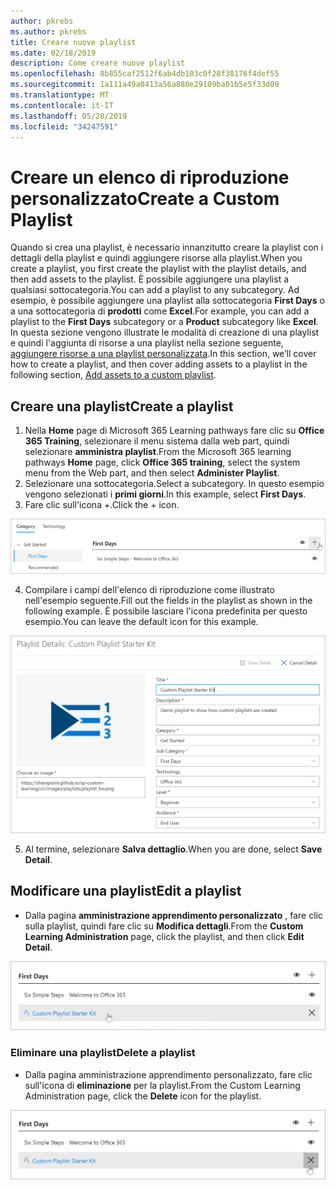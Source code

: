 ```yaml
---
author: pkrebs
ms.author: pkrebs
title: Creare nuove playlist
ms.date: 02/18/2019
description: Come creare nuove playlist
ms.openlocfilehash: 8b855caf2512f6ab4db103c0f28f38176f4def55
ms.sourcegitcommit: 1a111a49a0413a56a880e29109ba01b5e5f33d09
ms.translationtype: MT
ms.contentlocale: it-IT
ms.lasthandoff: 05/20/2019
ms.locfileid: "34247591"
---
```

# <a name="create-a-custom-playlist"></a><span data-ttu-id="f34e1-103">Creare un elenco di riproduzione personalizzato</span><span class="sxs-lookup"><span data-stu-id="f34e1-103">Create a Custom Playlist</span></span>

<span data-ttu-id="f34e1-104">Quando si crea una playlist, è necessario innanzitutto creare la playlist con i dettagli della playlist e quindi aggiungere risorse alla playlist.</span><span class="sxs-lookup"><span data-stu-id="f34e1-104">When you create a playlist, you first create the playlist with the playlist details, and then add assets to the playlist.</span></span> <span data-ttu-id="f34e1-105">È possibile aggiungere una playlist a qualsiasi sottocategoria.</span><span class="sxs-lookup"><span data-stu-id="f34e1-105">You can add a playlist to any subcategory.</span></span> <span data-ttu-id="f34e1-106">Ad esempio, è possibile aggiungere una playlist alla sottocategoria **First Days** o a una sottocategoria di **prodotti** come **Excel**.</span><span class="sxs-lookup"><span data-stu-id="f34e1-106">For example, you can add a playlist to the **First Days** subcategory or a **Product** subcategory like **Excel**.</span></span> <span data-ttu-id="f34e1-107">In questa sezione vengono illustrate le modalità di creazione di una playlist e quindi l'aggiunta di risorse a una playlist nella sezione seguente, [aggiungere risorse a una playlist personalizzata](custom_addassets.md).</span><span class="sxs-lookup"><span data-stu-id="f34e1-107">In this section, we’ll cover how to create a playlist, and then cover adding assets to a playlist in the following section, [Add assets to a custom playlist](custom_addassets.md).</span></span>

## <a name="create-a-playlist"></a><span data-ttu-id="f34e1-108">Creare una playlist</span><span class="sxs-lookup"><span data-stu-id="f34e1-108">Create a playlist</span></span> 

1. <span data-ttu-id="f34e1-109">Nella **Home** page di Microsoft 365 Learning pathways fare clic su **Office 365 Training**, selezionare il menu sistema dalla web part, quindi selezionare **amministra playlist**.</span><span class="sxs-lookup"><span data-stu-id="f34e1-109">From the Microsoft 365 learning pathways **Home** page, click **Office 365 training**, select the system menu from the Web part, and then select **Administer Playlist**.</span></span> 
2. <span data-ttu-id="f34e1-110">Selezionare una sottocategoria.</span><span class="sxs-lookup"><span data-stu-id="f34e1-110">Select a subcategory.</span></span> <span data-ttu-id="f34e1-111">In questo esempio vengono selezionati i **primi giorni**.</span><span class="sxs-lookup"><span data-stu-id="f34e1-111">In this example, select **First Days**.</span></span>  
3. <span data-ttu-id="f34e1-112">Fare clic sull'icona +.</span><span class="sxs-lookup"><span data-stu-id="f34e1-112">Click the + icon.</span></span>  

![CG-newplaylistbtn. png](media/cg-newplaylistbtn.png)

4.  <span data-ttu-id="f34e1-114">Compilare i campi dell'elenco di riproduzione come illustrato nell'esempio seguente.</span><span class="sxs-lookup"><span data-stu-id="f34e1-114">Fill out the fields in the playlist as shown in the following example.</span></span> <span data-ttu-id="f34e1-115">È possibile lasciare l'icona predefinita per questo esempio.</span><span class="sxs-lookup"><span data-stu-id="f34e1-115">You can leave the default icon for this example.</span></span> 

![CG-newplaylistdetails. png](media/cg-newplaylistdetails.png)

5.  <span data-ttu-id="f34e1-117">Al termine, selezionare **Salva dettaglio**.</span><span class="sxs-lookup"><span data-stu-id="f34e1-117">When you are done, select **Save Detail**.</span></span> 

## <a name="edit-a-playlist"></a><span data-ttu-id="f34e1-118">Modificare una playlist</span><span class="sxs-lookup"><span data-stu-id="f34e1-118">Edit a playlist</span></span>

- <span data-ttu-id="f34e1-119">Dalla pagina **amministrazione apprendimento personalizzato** , fare clic sulla playlist, quindi fare clic su **Modifica dettagli**.</span><span class="sxs-lookup"><span data-stu-id="f34e1-119">From the **Custom Learning Administration** page, click the playlist, and then click **Edit Detail**.</span></span>  

![CG-editplaylist. png](media/cg-editplaylist.png)

### <a name="delete-a-playlist"></a><span data-ttu-id="f34e1-121">Eliminare una playlist</span><span class="sxs-lookup"><span data-stu-id="f34e1-121">Delete a playlist</span></span>

- <span data-ttu-id="f34e1-122">Dalla pagina amministrazione apprendimento personalizzato, fare clic sull'icona di **eliminazione** per la playlist.</span><span class="sxs-lookup"><span data-stu-id="f34e1-122">From the Custom Learning Administration page, click the **Delete** icon for the playlist.</span></span>  

![CG-deleteplaylist. png](media/cg-deleteplaylist.png)
